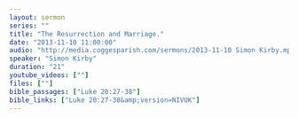 ```yaml
---
layout: sermon
series: ""
title: "The Resurrection and Marriage."
date: "2013-11-10 11:00:00"
audio: "http://media.coggesparish.com/sermons/2013-11-10 Simon Kirby.mp3"
speaker: "Simon Kirby"
duration: "21"
youtube_videos: [""]
files: [""]
bible_passages: ["Luke 20:27-38"]
bible_links: ["Luke 20:27-38&amp;version=NIVUK"]
---
```

